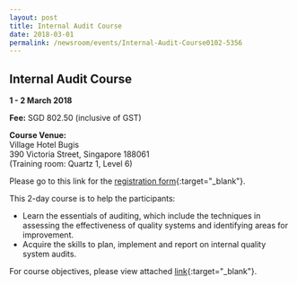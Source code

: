 ```yaml
---
layout: post
title: Internal Audit Course
date: 2018-03-01
permalink: /newsroom/events/Internal-Audit-Course0102-5356
---
```

## Internal Audit Course
**1 - 2 March 2018**

**Fee:** SGD 802.50 (inclusive of GST) 
 
**Course Venue:**  
Village Hotel Bugis  
390 Victoria Street, Singapore 188061  
(Training room: Quartz 1, Level 6)
 
Please go to this link for the [registration form](/files/events/Registration%20form%20(LM%20and%20IA%20-%20Feb%20and%20Mar%202018).docx){:target="_blank"}.
 
This 2-day course is to help the participants:
* Learn the essentials of auditing, which include the techniques in assessing the effectiveness of quality systems and identifying areas for improvement.
* Acquire the skills to plan, implement and report on internal quality system audits.
 
For course objectives, please view attached [link](/files/events/Internal%20Audit%20Course.pdf){:target="_blank"}.
